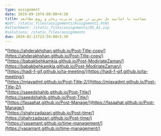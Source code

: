 ```yaml
---
type: assignment
date: 2019-09-16T4:00:00+4:30
title: مصاحبه با اساتید حل تمرین در مورد مدیریت زمان و روش مطالعه
#pdf: /static_files/assignments/Assignment1.html
#attachment: /static_files/assignments/DS_A1.zip
#solutions: /static_files/assignments
due: 2019-02-21T23:59:00+3:30
---
```

*[https://ahderakhshan.github.io/Post-Title-copy/](https://ahderakhshan.github.io/Post-Title-copy/) <br>
*[https://babakbehkamkia.github.io/Post-ModiriateZaman/](https://babakbehkamkia.github.io/Post-ModiriateZaman/) <br>
*[https://hadi-f-gif.github.io/ta-meeting/](https://hadi-f-gif.github.io/ta-meeting/) <br>
*[https://mjavadmt.github.io/Post-Title-2/](https://mjavadmt.github.io/Post-Title-2/) <br>
*[https://saeedshahib.github.io/Post-Title/](https://saeedshahib.github.io/Post-Title/) <br>
*[https://fasaahat.github.io/Post-Manage/](https://fasaahat.github.io/Post-Manage/) <br>
*[https://shahrzadazari.github.io/Post-time/](https://shahrzadazari.github.io/Post-time/) <br>
*[https://yasamant.github.io/time-management/](https://yasamant.github.io/time-management/) <br>